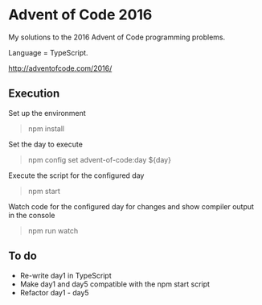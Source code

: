 # Advent of Code 2016

My solutions to the 2016 Advent of Code programming problems.

Language = TypeScript.

http://adventofcode.com/2016/

## Execution

Set up the environment

> npm install

Set the day to execute

> npm config set advent-of-code:day ${day}

Execute the script for the configured day

> npm start

Watch code for the configured day for changes and show compiler output in the console

> npm run watch

## To do

- Re-write day1 in TypeScript
- Make day1 and day5 compatible with the npm start script
- Refactor day1 - day5
